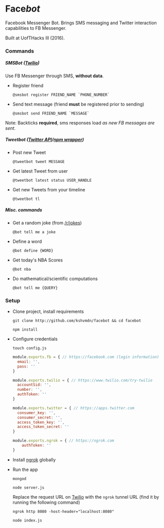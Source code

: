 # Face*bot*
Facebook Messenger Bot. Brings SMS messaging and Twitter interaction capabilities to FB Messenger. 

Built at UofTHacks III (2016).

### Commands

##### SMSBot ([Twilio](https://www.twilio.com))

Use FB Messenger through SMS, __without data__.

+ Register friend

  ``` 
  @smsbot register FRIEND_NAME `PHONE_NUMBER`
  ```

+ Send text message (friend __must__ be registered prior to sending)

  ```
  @smsbot send FRIEND_NAME `MESSAGE` 
  ```

Note: Backticks __required__, sms responses load _as new FB messages are sent_.

##### Tweetbot ([Twitter API](https://dev.twitter.com/rest/public)/[npm wrapper](https://www.npmjs.com/package/twitter))

+ Post new Tweet 

  ```
  @tweetbot tweet MESSAGE
  ```

+ Get latest Tweet from user

  ```
  @tweetbot latest status USER_HANDLE
  ```

+ Get new Tweets from your timeline

  ```
  @tweetbot tl
  ```

##### Misc. commands

+ Get a random joke (from [/r/jokes](https://reddit.com/r/jokes))

  ```
  @bot tell me a joke
  ```

+ Define a word

  ```
  @bot define {WORD}
  ```

+ Get today's NBA Scores

  ```
  @bot nba
  ``` 

+ Do mathematical/scientific computations

  ```
  @bot tell me {QUERY}
  ``` 

### Setup

+ Clone project, install requirements
 
  ```
  git clone http://github.com/kshvmdn/facebot && cd facebot
  ```
  
  ```
  npm install
  ```
  
+ Configure credentials
 
  ```
  touch config.js
  ```
  
  ```javascript
  module.exports.fb = { // https://facebook.com (login information)
    email: '',
    pass: ''
  }
  
  module.exports.twilio = { // https://www.twilio.com/try-twilio
    accountSid: '',
    number: '',
    authToken: ''
  }
  
  module.exports.twitter = { // https://apps.twitter.com
    consumer_key: '',
    consumer_secret: '',
    access_token_key: '',
    access_token_secret: ''
  }
  
  module.exports.ngrok = { // https://ngrok.com
      authToken: ''
  }
  ```
  
+ Install [ngrok](https://www.npmjs.com/package/ngrok) globally
+ Run the app

  ```
  mongod
  ```
  
  ```
  node server.js
  ```
  
  Replace the request URL on [Twilio](https://www.twilio.com/user/account/messaging/phone-numbers) with the `ngrok` tunnel URL (find it by running the following command)
  
  ```
  ngrok http 8080 -host-header="localhost:8080"
  ```
  
  ```
  node index.js
  ```
